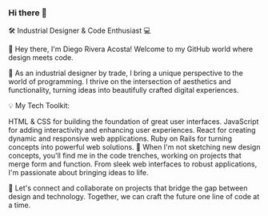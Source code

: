 ### Hi there 👋

🛠️ Industrial Designer & Code Enthusiast 💻

👋 Hey there, I'm Diego Rivera Acosta! Welcome to my GitHub world where design meets code.

🎨 As an industrial designer by trade, I bring a unique perspective to the world of programming. I thrive on the intersection of aesthetics and functionality, turning ideas into beautifully crafted digital experiences.

💡 My Tech Toolkit:

HTML & CSS for building the foundation of great user interfaces.
JavaScript for adding interactivity and enhancing user experiences.
React for creating dynamic and responsive web applications.
Ruby on Rails for turning concepts into powerful web solutions.
🔧 When I'm not sketching new design concepts, you'll find me in the code trenches, working on projects that merge form and function. From sleek web interfaces to robust applications, I'm passionate about bringing ideas to life.

🌟 Let's connect and collaborate on projects that bridge the gap between design and technology. Together, we can craft the future one line of code at a time.

<!--
**diegoarivera35/diegoarivera35** is a ✨ _special_ ✨ repository because its `README.md` (this file) appears on your GitHub profile.

Here are some ideas to get you started:

- 🔭 I’m currently working on ...
- 🌱 I’m currently learning ...
- 👯 I’m looking to collaborate on ...
- 🤔 I’m looking for help with ...
- 💬 Ask me about ...
- 📫 How to reach me: ...
- 😄 Pronouns: ...
- ⚡ Fun fact: ...
-->
